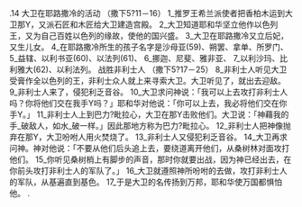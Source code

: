 .14 
大卫在耶路撒冷的活动 
（撒下5?11－16） 
1_推罗王希兰派使者把香柏木运到大卫那Y，又派石匠和木匠给大卫建造宫殿。 2_大卫知道耶和华坚立他作以色列王，又为自己百姓以色列的缘故，使他的国兴盛。 
3_大卫在耶路撒冷又立后妃，又生儿女。 4_在耶路撒冷所生的孩子名字是沙母亚(59)、朔罢、拿单、所罗门、 5_益辖、以利书亚(60)、以法列(61)、 6_挪迦、尼斐、雅非亚、 7_以利沙玛、比利雅大(62)、以利法列。 
战胜非利士人 
（撒下5?17－25） 
8_非利士人听见大卫受膏作全以色列的王，非利士众人就上来寻索大卫。大卫听见了，就出去迎敌。 9_非利士人来了，侵犯利乏音谷。 10_大卫求问神说：「我可以上去攻打非利士人吗？你将他们交在我手Y吗？」耶和华对他说：「你可以上去，我必将他们交在你手Y。」 11_非利士人上到巴力?毗拉心，大卫在那Y击败他们。大卫说：「神藉我的手_破敌人，如水_破一样。」因此那地方称为巴力?毗拉心。 12_非利士人把神像抛弃在那Y，大卫吩咐人用火焚烧了。 
13_非利士人又侵犯利乏音谷。 14_大卫再求问神。神对他说：「不要从他们后头追上去，要绕道离开他们，从桑树林对面攻打他们。 15_你听见桑树梢上有脚步的声音，那时你就要出战，因为神已经出去，在你前头攻打非利士人的军队了。」 16_大卫就遵照神所吩咐的去做，攻打非利士人的军队，从基遍直到基色。 17_于是大卫的名传扬到万邦，耶和华使万国都惧怕他。 
  .